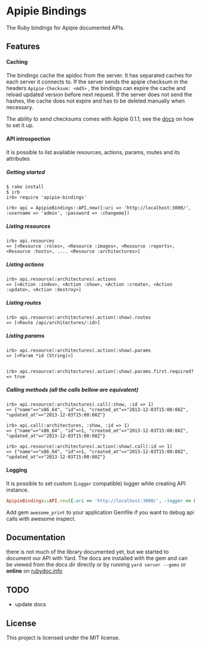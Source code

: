 Apipie Bindings
===============

The Ruby bindings for Apipie documented APIs.

Features
--------

#### Caching
The bindings cache the apidoc from the server. It has separated caches for each server it connects to. If the server sends the apipie checksum in the headers ```Apipie-Checksum: <md5>``` , the bindings can expire the cache and reload updated version before next request. If the server does not send the hashes, the cache does not expire and has to be deleted manually when necessary.

The ability to send checksums comes with Apipie 0.1.1, see the [docs](https://github.com/Apipie/apipie-rails#json-checksums) on how to set it up.

#### API introspection
It is possible to list available resources, actions, params, routes and its attributes

##### Getting started
```
$ rake install
$ irb
irb> require 'apipie-bindings'

irb> api = ApipieBindings::API.new({:uri => 'http://localhost:3000/', :username => 'admin', :password => :changeme})
```

##### Listing resources

```
irb> api.resources
=> [<Resource :roles>, <Resource :images>, <Resource :reports>, <Resource :hosts>, .... <Resource :architectures>]
```

##### Listing actions

```
irb> api.resource(:architectures).actions
=> [<Action :index>, <Action :show>, <Action :create>, <Action :update>, <Action :destroy>]
```

##### Listing routes
```
irb> api.resource(:architectures).action(:show).routes
=> [<Route /api/architectures/:id>]
```

##### Listing params

```
irb> api.resource(:architectures).action(:show).params
=> [<Param *id (String)>]


irb> api.resource(:architectures).action(:show).params.first.required?
=> true
```

##### Calling methods (all the calls bellow are equivalent)

```
irb> api.resource(:architectures).call(:show, :id => 1)
=> {"name"=>"x86_64", "id"=>1, "created_at"=>"2013-12-03T15:00:08Z", "updated_at"=>"2013-12-03T15:00:08Z"}

irb> api.call(:architectures, :show, :id => 1)
=> {"name"=>"x86_64", "id"=>1, "created_at"=>"2013-12-03T15:00:08Z", "updated_at"=>"2013-12-03T15:00:08Z"}

irb> api.resource(:architectures).action(:show).call(:id => 1)
=> {"name"=>"x86_64", "id"=>1, "created_at"=>"2013-12-03T15:00:08Z", "updated_at"=>"2013-12-03T15:00:08Z"}

```

#### Logging
It is possible to set custom (`Logger` compatible) logger while creating API instance.

```ruby
ApipieBindings::API.new({:uri => 'http://localhost:3000/', :logger => Logging.logger(STDOUT)})
```

Add gem `awesome_print` to your application Gemfile if you want to debug api calls with awesome inspect.

Documentation
-------------
there is not much of the library documented yet, but we started to document our API with Yard.
The docs are installed with the gem and can be viewed from the docs dir directly or by running
```yard server --gems``` or **online** on [rubydoc.info](http://rubydoc.info/github/Apipie/apipie-bindings/)


TODO
----
* update docs


License
-------

This project is licensed under the MIT license.
